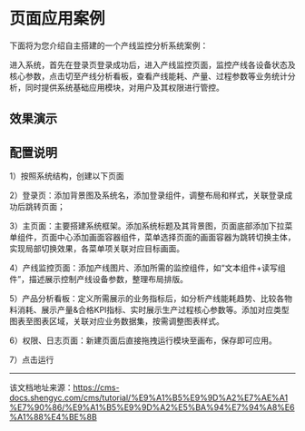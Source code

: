 # 页面应用案例

下面将为您介绍自主搭建的一个产线监控分析系统案例： 

​ 进入系统，首先在登录页登录成功后，进入产线监控页面，监控产线各设备状态及核心参数，点击切至产线分析看板，查看产线能耗、产量、过程参数等业务统计分析，同时提供系统基础应用模块，对用户及其权限进行管控。

## 效果演示​

## 配置说明​

1）按照系统结构，创建以下页面

2）登录页：添加背景图及系统名，添加登录组件，调整布局和样式，关联登录成功后跳转页面；

3）主页面：主要搭建系统框架。添加系统标题及其背景图，页面底部添加下拉菜单组件，页面中心添加画面容器组件，菜单选择页面的画面容器为跳转切换主体，实现局部切换效果，各菜单项关联对应目标画面。

4）产线监控页面：添加产线图片、添加所需的监控组件，如“文本组件+读写组件”，描述展示控制产线设备参数，整理布局排版。

5）产品分析看板：定义所需展示的业务指标后，如分析产线能耗趋势、比较各物料消耗、展示产量&合格KPI指标、实时展示生产过程核心参数等。添加对应类型图表至图表区域，关联对应业务数据集，按需调整图表样式。

6）权限、日志页面：新建页面后直接拖拽运行模块至画布，保存即可应用。

7）点击运行


---

该文档地址来源：https://cms-docs.shengyc.com/cms/tutorial/%E9%A1%B5%E9%9D%A2%E7%AE%A1%E7%90%86/%E9%A1%B5%E9%9D%A2%E5%BA%94%E7%94%A8%E6%A1%88%E4%BE%8B
